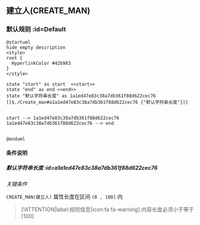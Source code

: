 ## 建立人(CREATE_MAN) <!-- {docsify-ignore-all} -->

   

### 默认规则 :id=Default

```plantuml
@startuml
hide empty description
<style>
root {
  HyperlinkColor #42b983
}
</style>

state "start" as start  <<start>>
state "end" as end <<end>>
state "默认字符串长度" as 1a1ed47e83c38a7db361f88d622cec76 [[$./Create_man#a1a1ed47e83c38a7db361f88d622cec76 {"默认字符串长度"}]]


start --> 1a1ed47e83c38a7db361f88d622cec76 
1a1ed47e83c38a7db361f88d622cec76 --> end 


@enduml
```

#### 条件说明

##### 默认字符串长度 :id=a1a1ed47e83c38a7db361f88d622cec76


*关键条件*


`CREATE_MAN(建立人)` 属性长度在区间 `(0 , 100]` 内

> [!ATTENTION|label:规则信息|icon:fa fa-warning]
> 内容长度必须小于等于[100]







